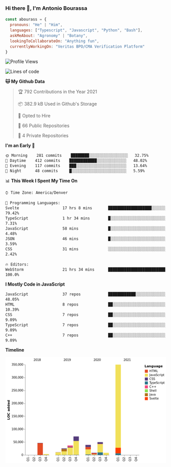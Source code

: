 ### Hi there 👋, I'm Antonio Bourassa

```javascript
const abourass = {
  pronouns: "He" | "Him",
  languages: ["Typescript", "Javascript", "Python", "Bash"],
  askMeAbout: "Agronomy" | "Botany",
  lookingToCollaborateOn: "Anything fun",
  currentlyWorkingOn: "Veritas BPO/CMA Verification Platform"
}
```

<!--START_SECTION:waka-->
![Profile Views](http://img.shields.io/badge/Profile%20Views-0-blue)

![Lines of code](https://img.shields.io/badge/From%20Hello%20World%20I%27ve%20Written-650074%20lines%20of%20code-blue)

**🐱 My Github Data** 

> 🏆 792 Contributions in the Year 2021
 > 
> 📦 382.9 kB Used in Github's Storage 
 > 
> 💼 Opted to Hire
 > 
> 📜 66 Public Repositories 
 > 
> 🔑 4 Private Repositories  
 > 
**I'm an Early 🐤** 

```text
🌞 Morning    281 commits    ████████░░░░░░░░░░░░░░░░░   32.75% 
🌆 Daytime    412 commits    ████████████░░░░░░░░░░░░░   48.02% 
🌃 Evening    117 commits    ███░░░░░░░░░░░░░░░░░░░░░░   13.64% 
🌙 Night      48 commits     █░░░░░░░░░░░░░░░░░░░░░░░░   5.59%

```


📊 **This Week I Spent My Time On** 

```text
⌚︎ Time Zone: America/Denver

💬 Programming Languages: 
Svelte                   17 hrs 8 mins       ███████████████████░░░░░░   79.42% 
TypeScript               1 hr 34 mins        █░░░░░░░░░░░░░░░░░░░░░░░░   7.31% 
JavaScript               58 mins             █░░░░░░░░░░░░░░░░░░░░░░░░   4.48% 
JSON                     46 mins             █░░░░░░░░░░░░░░░░░░░░░░░░   3.59% 
CSS                      31 mins             ░░░░░░░░░░░░░░░░░░░░░░░░░   2.42%

🔥 Editors: 
WebStorm                 21 hrs 34 mins      █████████████████████████   100.0%

```

**I Mostly Code in JavaScript** 

```text
JavaScript               37 repos            ████████████░░░░░░░░░░░░░   48.05% 
HTML                     8 repos             ██░░░░░░░░░░░░░░░░░░░░░░░   10.39% 
CSS                      7 repos             ██░░░░░░░░░░░░░░░░░░░░░░░   9.09% 
TypeScript               7 repos             ██░░░░░░░░░░░░░░░░░░░░░░░   9.09% 
C++                      7 repos             ██░░░░░░░░░░░░░░░░░░░░░░░   9.09%

```


**Timeline**

![Chart not found](https://raw.githubusercontent.com/Abourass/Abourass/master/charts/bar_graph.png) 


<!--END_SECTION:waka-->

<!--
**Abourass/Abourass** is a ✨ _special_ ✨ repository because its `README.md` (this file) appears on your GitHub profile.

Here are some ideas to get you started:

- 🔭 I’m currently working on ...
- 🌱 I’m currently learning ...
- 👯 I’m looking to collaborate on ...
- 🤔 I’m looking for help with ...
- 💬 Ask me about ...
- 📫 How to reach me: ...
- 😄 Pronouns: ...
- ⚡ Fun fact: ...
-->
